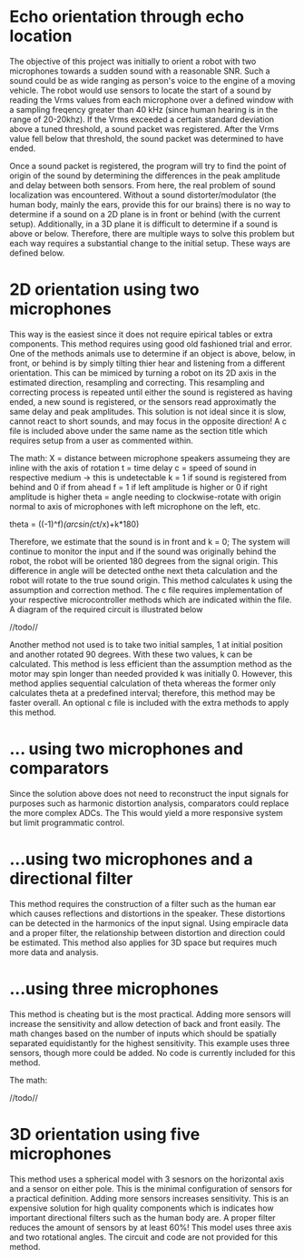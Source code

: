 # Echo orientation through echo location
The objective of this project was initially to orient a robot with two microphones towards a sudden sound with a reasonable SNR. Such a sound could be as wide ranging as person's voice to the engine of a moving vehicle. The robot would use sensors to locate the start of a sound by reading the Vrms values from each microphone over a defined window with a sampling freqency greater than 40 kHz (since human hearing is in the range of 20-20khz). If the Vrms exceeded a certain standard deviation above a tuned threshold, a sound packet was registered. After the Vrms value fell below that threshold, the sound packet was determined to have ended. 

Once a sound packet is registered, the program will try to find the point of origin of the sound by determining the differences in the peak amplitude and delay between both sensors. From here, the real problem of sound localization was encountered. Without a sound distorter/modulator (the human body, mainly the ears, provide this for our brains) there is no way to determine if a sound on a 2D plane is in front or behind (with the current setup). Additionally, in a 3D plane it is difficult to determine if a sound is above or below. Therefore, there are multiple ways to solve this problem but each way requires a substantial change to the initial setup. These ways are defined below.

# 2D orientation using two microphones
This way is the easiest since it does not require epirical tables or extra components. This method requires using good old fashioned trial and error. One of the methods animals use to determine if an object is above, below, in front, or behind is by simply tilting thier hear and listening from a different orientation. This can be mimiced by turning a robot on its 2D axis in the estimated direction, resampling and correcting. This resampling and correcting process is repeated until either the sound is registered as having ended, a new sound is registered, or the sensors read approximatly the same delay and peak amplitudes. This solution is not ideal since it is slow, cannot react to short sounds, and may focus in the opposite direction! A c file is included above under the same name as the section title which requires setup from a user as commented within.
 
 The math: X = distance between microphone speakers assumeing they are inline with the axis of rotation
 t = time delay
 c = speed of sound in respective medium
 -> this is undetectable   k = 1 if sound is registered from behind and 0 if from ahead
 f = 1 if left amplitude is higher or 0 if right amplitude is higher
 theta = angle needing to clockwise-rotate with origin normal to axis of microphones with left microphone on the left, etc.
 
 theta = ((-1)^f)*(arcsin(c*t/x)+k*180)
 
 Therefore, we estimate that the sound is in front and k = 0; The system will continue to monitor the input and if the sound was originally behind the robot, the robot will be oriented 180 degrees from the signal origin. This difference in angle will be detected onthe next theta calculation and the robot will rotate to the true sound origin. This method calculates k using the assumption and correction method. The c file requires implementation of your respective microcontroller methods which are indicated within the file. A diagram of the required circuit is illustrated below

//todo//
 
 Another method not used is to take two initial samples, 1 at initial position and another rotated 90 degrees. With these two values, k can be calculated. This method is less efficient than the assumption method as the motor may spin longer than needed provided k was initially 0. However, this method applies sequential calculation of theta whereas the former only calculates theta at a predefined interval; therefore, this method may be faster overall. An optional c file is included with the extra methods to apply this method.
 
# ... using two microphones and comparators
Since the solution above does not need to reconstruct the input signals for purposes such as harmonic distortion analysis, comparators could replace the more complex ADCs. The This would yield a more responsive system but limit programmatic control.
 
 # ...using two microphones and a directional filter
 This method requires the construction of a filter such as the human ear which causes reflections and distortions in the speaker. These distortions can be detected in the harmonics of the input signal. Using empiracle data and a proper filter, the relationship between distortion and direction could be estimated. This method also applies for 3D space but requires much more data and analysis.
 
  # ...using three microphones
  This method is cheating but is the most practical. Adding more sensors will increase the sensitivity and allow detection of back and front easily. The math changes based on the number of inputs which should be spatially separated equidistantly for the highest sensitivity. This example uses three sensors, though more could be added. No code is currently included for this method.
  
  The math:
  
  //todo//
  
  # 3D orientation using five microphones
  This method uses a spherical model with 3 sesnors on the horizontal axis and a sensor on either pole. This is the minimal configuration of sensors for a practical definition. Adding more sensors increases sensitivity. This is an expensive solution for high quality components which is indicates how important directional filters such as the human body are. A proper filter reduces the amount of sensors by at least 60%! This model uses three axis and two rotational angles. The circuit and code are not provided for this method.
 

